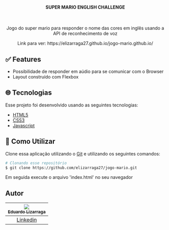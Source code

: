 <h4 align="center">SUPER MARIO ENGLISH CHALLENGE</h4> 
</br>
  <p align="center">Jogo do super mario para responder o nome das cores em inglês usando a API de reconhecimento de voz</p>
  <p align="center">Link para ver: https://elizarraga27.github.io/jogo-mario.github.io/</p>

## :white_check_mark: Features

* Possibilidade de responder em aúdio para se comunicar com o Browser
* Layout construído com Flexbox

## :globe_with_meridians: Tecnologias

Esse projeto foi desenvolvido usando as seguintes tecnologias:

-  [HTML5](https://developer.mozilla.org/pt-BR/docs/Web/HTML/HTML5)
-  [CSS3](https://developer.mozilla.org/pt-BR/docs/Archive/CSS3)
-  [Javascript](https://developer.mozilla.org/pt-BR/docs/Aprender/JavaScript)

## :wrench: Como Utilizar

Clone essa aplicação utilizando o [Git](https://git-scm.com) e utilizando os seguintes comandos:

```bash
# Clonando esse repositório
$ git clone https://github.com/elizarraga27/jogo-mario.git
```
Em seguida execute o arquivo 'index.html' no seu navegador

## Autor

| [<img src="https://avatars.githubusercontent.com/u/53371429?v=4"><br><sub>Eduardo Lizarraga</sub>](https://github.com/elizarraga27) |
| :---: |
|[Linkedin](https://www.linkedin.com/in/elizarraga/)|
